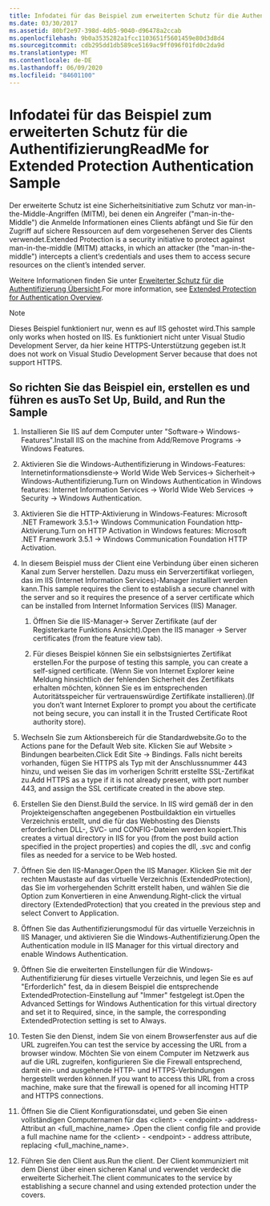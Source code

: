```yaml
---
title: Infodatei für das Beispiel zum erweiterten Schutz für die Authentifizierung
ms.date: 03/30/2017
ms.assetid: 80bf2e97-398d-4db5-9040-d96478a2ccab
ms.openlocfilehash: 9b0a3535282a1fcc1103651f5601459e80d3d8d4
ms.sourcegitcommit: cdb295dd1db589ce5169ac9ff096f01fd0c2da9d
ms.translationtype: MT
ms.contentlocale: de-DE
ms.lasthandoff: 06/09/2020
ms.locfileid: "84601100"
---
```

# <a name="readme-for-extended-protection-authentication-sample"></a><span data-ttu-id="843ff-102">Infodatei für das Beispiel zum erweiterten Schutz für die Authentifizierung</span><span class="sxs-lookup"><span data-stu-id="843ff-102">ReadMe for Extended Protection Authentication Sample</span></span>

<span data-ttu-id="843ff-103">Der erweiterte Schutz ist eine Sicherheitsinitiative zum Schutz vor man-in-the-Middle-Angriffen (MITM), bei denen ein Angreifer ("man-in-the-Middle") die Anmelde Informationen eines Clients abfängt und Sie für den Zugriff auf sichere Ressourcen auf dem vorgesehenen Server des Clients verwendet.</span><span class="sxs-lookup"><span data-stu-id="843ff-103">Extended Protection is a security initiative to protect against man-in-the-middle (MITM) attacks, in which an attacker (the "man-in-the-middle") intercepts a client’s credentials and uses them to access secure resources on the client’s intended server.</span></span>

<span data-ttu-id="843ff-104">Weitere Informationen finden Sie unter [Erweiterter Schutz für die Authentifizierung Übersicht](extended-protection-for-authentication-overview.md).</span><span class="sxs-lookup"><span data-stu-id="843ff-104">For more information, see [Extended Protection for Authentication Overview](extended-protection-for-authentication-overview.md).</span></span>

> [!NOTE]
> <span data-ttu-id="843ff-105">Dieses Beispiel funktioniert nur, wenn es auf IIS gehostet wird.</span><span class="sxs-lookup"><span data-stu-id="843ff-105">This sample only works when hosted on IIS.</span></span> <span data-ttu-id="843ff-106">Es funktioniert nicht unter Visual Studio Development Server, da hier keine HTTPS-Unterstützung gegeben ist.</span><span class="sxs-lookup"><span data-stu-id="843ff-106">It does not work on Visual Studio Development Server because that does not support HTTPS.</span></span>

## <a name="to-set-up-build-and-run-the-sample"></a><span data-ttu-id="843ff-107">So richten Sie das Beispiel ein, erstellen es und führen es aus</span><span class="sxs-lookup"><span data-stu-id="843ff-107">To Set Up, Build, and Run the Sample</span></span>

1. <span data-ttu-id="843ff-108">Installieren Sie IIS auf dem Computer unter "Software-> Windows-Features".</span><span class="sxs-lookup"><span data-stu-id="843ff-108">Install IIS on the machine from Add/Remove Programs -> Windows Features.</span></span>

2. <span data-ttu-id="843ff-109">Aktivieren Sie die Windows-Authentifizierung in Windows-Features: Internetinformationsdienste-> World Wide Web Services-> Sicherheit-> Windows-Authentifizierung.</span><span class="sxs-lookup"><span data-stu-id="843ff-109">Turn on Windows Authentication in Windows features: Internet Information Services -> World Wide Web Services -> Security -> Windows Authentication.</span></span>

3. <span data-ttu-id="843ff-110">Aktivieren Sie die HTTP-Aktivierung in Windows-Features: Microsoft .NET Framework 3.5.1-> Windows Communication Foundation http-Aktivierung.</span><span class="sxs-lookup"><span data-stu-id="843ff-110">Turn on HTTP Activation in Windows features: Microsoft .NET Framework 3.5.1 -> Windows Communication Foundation HTTP Activation.</span></span>

4. <span data-ttu-id="843ff-111">In diesem Beispiel muss der Client eine Verbindung über einen sicheren Kanal zum Server herstellen. Dazu muss ein Serverzertifikat vorliegen, das im IIS (Internet Information Services)-Manager installiert werden kann.</span><span class="sxs-lookup"><span data-stu-id="843ff-111">This sample requires the client to establish a secure channel with the server and so it requires the presence of a server certificate which can be installed from Internet Information Services (IIS) Manager.</span></span>

    1. <span data-ttu-id="843ff-112">Öffnen Sie die IIS-Manager-> Server Zertifikate (auf der Registerkarte Funktions Ansicht).</span><span class="sxs-lookup"><span data-stu-id="843ff-112">Open the IIS manager -> Server certificates (from the feature view tab).</span></span>

    2. <span data-ttu-id="843ff-113">Für dieses Beispiel können Sie ein selbstsigniertes Zertifikat erstellen.</span><span class="sxs-lookup"><span data-stu-id="843ff-113">For the purpose of testing this sample, you can create a self-signed certificate.</span></span> <span data-ttu-id="843ff-114">(Wenn Sie von Internet Explorer keine Meldung hinsichtlich der fehlenden Sicherheit des Zertifikats erhalten möchten, können Sie es im entsprechenden Autoritätsspeicher für vertrauenswürdige Zertifikate installieren).</span><span class="sxs-lookup"><span data-stu-id="843ff-114">(If you don’t want Internet Explorer to prompt you about the certificate not being secure, you can install it in the Trusted Certificate Root authority store).</span></span>

5. <span data-ttu-id="843ff-115">Wechseln Sie zum Aktionsbereich für die Standardwebsite.</span><span class="sxs-lookup"><span data-stu-id="843ff-115">Go to the Actions pane for the Default Web site.</span></span> <span data-ttu-id="843ff-116">Klicken Sie auf Website > Bindungen bearbeiten.</span><span class="sxs-lookup"><span data-stu-id="843ff-116">Click Edit Site -> Bindings.</span></span> <span data-ttu-id="843ff-117">Falls nicht bereits vorhanden, fügen Sie HTTPS als Typ mit der Anschlussnummer 443 hinzu, und weisen Sie das im vorherigen Schritt erstellte SSL-Zertifikat zu.</span><span class="sxs-lookup"><span data-stu-id="843ff-117">Add HTTPS as a type if it is not already present, with port number 443, and assign the SSL certificate created in the above step.</span></span>

6. <span data-ttu-id="843ff-118">Erstellen Sie den Dienst.</span><span class="sxs-lookup"><span data-stu-id="843ff-118">Build the service.</span></span> <span data-ttu-id="843ff-119">In IIS wird gemäß der in den Projekteigenschaften angegebenen Postbuildaktion ein virtuelles Verzeichnis erstellt, und die für das Webhosting des Diensts erforderlichen DLL-, SVC- und CONFIG-Dateien werden kopiert.</span><span class="sxs-lookup"><span data-stu-id="843ff-119">This creates a virtual directory in IIS for you (from the post build action specified in the project properties) and copies the dll, .svc and config files as needed for a service to be Web hosted.</span></span>

7. <span data-ttu-id="843ff-120">Öffnen Sie den IIS-Manager.</span><span class="sxs-lookup"><span data-stu-id="843ff-120">Open the IIS Manager.</span></span> <span data-ttu-id="843ff-121">Klicken Sie mit der rechten Maustaste auf das virtuelle Verzeichnis (ExtendedProtection), das Sie im vorhergehenden Schritt erstellt haben, und wählen Sie die Option zum Konvertieren in eine Anwendung.</span><span class="sxs-lookup"><span data-stu-id="843ff-121">Right-click the virtual directory (ExtendedProtection) that you created in the previous step and select Convert to Application.</span></span>

8. <span data-ttu-id="843ff-122">Öffnen Sie das Authentifizierungsmodul für das virtuelle Verzeichnis in IIS Manager, und aktivieren Sie die Windows-Authentifizierung.</span><span class="sxs-lookup"><span data-stu-id="843ff-122">Open the Authentication module in IIS Manager for this virtual directory and enable Windows Authentication.</span></span>

9. <span data-ttu-id="843ff-123">Öffnen Sie die erweiterten Einstellungen für die Windows-Authentifizierung für dieses virtuelle Verzeichnis, und legen Sie es auf "Erforderlich" fest, da in diesem Beispiel die entsprechende ExtendedProtection-Einstellung auf "Immer" festgelegt ist.</span><span class="sxs-lookup"><span data-stu-id="843ff-123">Open the Advanced Settings for Windows Authentication for this virtual directory and set it to Required, since, in the sample, the corresponding ExtendedProtection setting is set to Always.</span></span>

10. <span data-ttu-id="843ff-124">Testen Sie den Dienst, indem Sie von einem Browserfenster aus auf die URL zugreifen.</span><span class="sxs-lookup"><span data-stu-id="843ff-124">You can test the service by accessing the URL from a browser window.</span></span> <span data-ttu-id="843ff-125">Möchten Sie von einem Computer im Netzwerk aus auf die URL zugreifen, konfigurieren Sie die Firewall entsprechend, damit ein- und ausgehende HTTP- und HTTPS-Verbindungen hergestellt werden können.</span><span class="sxs-lookup"><span data-stu-id="843ff-125">If you want to access this URL from a cross machine, make sure that the firewall is opened for all incoming HTTP and HTTPS connections.</span></span>

11. <span data-ttu-id="843ff-126">Öffnen Sie die Client Konfigurationsdatei, und geben Sie einen vollständigen Computernamen für das \<client>  -  \<endpoint> -address-Attribut an \<full_machine_name> .</span><span class="sxs-lookup"><span data-stu-id="843ff-126">Open the client config file and provide a full machine name for the \<client> - \<endpoint> - address attribute, replacing \<full_machine_name>.</span></span>

12. <span data-ttu-id="843ff-127">Führen Sie den Client aus.</span><span class="sxs-lookup"><span data-stu-id="843ff-127">Run the client.</span></span> <span data-ttu-id="843ff-128">Der Client kommuniziert mit dem Dienst über einen sicheren Kanal und verwendet verdeckt die erweiterte Sicherheit.</span><span class="sxs-lookup"><span data-stu-id="843ff-128">The client communicates to the service by establishing a secure channel and using extended protection under the covers.</span></span>
